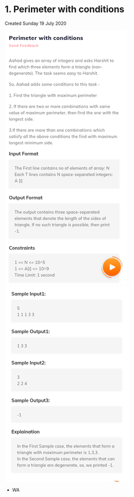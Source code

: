 # 1. Perimeter with conditions
Created Sunday 19 July 2020

![](./1._Perimeter_with_conditions_-_40/pasted_image.png)
![](./1._Perimeter_with_conditions_-_40/pasted_image001.png)

* WA



